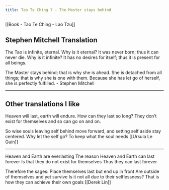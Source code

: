 ```yaml
---
title: Tao Te Ching 7 - The Master stays behind 
---
```

[[Book - Tao Te Ching - Lao Tzu]]

## Stephen Mitchell Translation
The Tao is infinite, eternal.
Why is it eternal?
It was never born;
thus it can never die.
Why is it infinite?
It has no desires for itself; 
thus it is present for all beings.

The Master stays behind; 
that is why she is ahead.
She is detached from all things; 
that is why she is one with them.
Because she has let go of herself, 
she is perfectly fulfilled. - Stephen Mitchell

---------
## Other translations I like
Heaven will last, earth will endure.
How can they last so long?
They don’t exist for themselves
and so can go on and on.

So wise souls leaving self behind
move forward,
and setting self aside
stay centered.
Why let the self go?
To keep what the soul needs [[Ursula Le Guin]]

-----------

Heaven and Earth are everlasting 
The reason Heaven and Earth can last forever 
Is that they do not exist for themselves 
Thus they can last forever

Therefore the sages: 
Place themselves last but end up in front
Are outside of themselves and yet survive 
Is it not all due to their selflessness? 
That is how they can achieve their own goals [[Derek Lin]]
